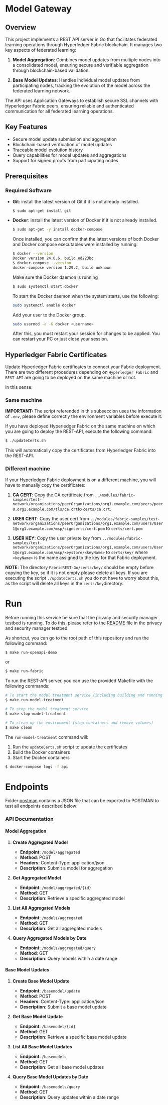 # Model Gateway

## Overview
This project implements a REST API server in Go that facilitates federated learning operations through Hyperledger Fabric blockchain. It manages two key aspects of federated learning:

1. **Model Aggregation**: Combines model updates from multiple nodes into a consolidated model, ensuring secure and verifiable aggregation through blockchain-based validation.

2. **Base Model Updates**: Handles individual model updates from participating nodes, tracking the evolution of the model across the federated learning network.

The API uses Application Gateways to establish secure SSL channels with Hyperledger Fabric peers, ensuring reliable and authenticated communication for all federated learning operations.

## Key Features
- Secure model update submission and aggregation
- Blockchain-based verification of model updates
- Traceable model evolution history
- Query capabilities for model updates and aggregations
- Support for signed proofs from participating nodes

## Prerequisites

### Required Software
* **Git**: install the latest version of Git if it is not already installed.

  ```bash
  $ sudo apt-get install git
  ```

* **Docker**: install the latest version of Docker if it is not already installed.

    ```bash
    $ sudo apt-get -y install docker-compose
    ```

    Once installed, you can confirm that the latest versions of both Docker and Docker compose executables were installed by running:

    ```bash
    $ docker --version
    Docker version 24.0.6, build ed223bc
    $ docker-compose --version
    docker-compose version 1.29.2, build unknown
    ```

    Make sure the Docker daemon is running

    ```bash
    $ sudo systemctl start docker
    ```

    To start the Docker daemon when the system starts, use the following:
    
    ```bash
    sudo systemctl enable docker
    ```

    Add your user to the Docker group.
    ```bash
    sudo usermod -a -G docker <username>
    ```

    After this, you must restart your session for changes to be applied. You can restart your PC or just close your session.

## **Hyperledger Fabric Certificates**

Update Hyperledger Fabric certificates to connect your Fabric deployment. There are two different procedures depending on `Hyperledger Fabric` and `REST API` are going to be deployed on the same machine or not. 

In this sense:

### Same machine

**IMPORTANT:** The script referended in this subseccion uses the information of `.env`, please define correctly the environment variables before execute it.

If you have deployed Hyperledger Fabric on the same machine on which you are going to deploy the REST-API, execute the following command:

```bash
$ ./updateCerts.sh
```

This will automatically copy the certificates from Hyperledger Fabric into the REST-API.

### Different machine

If your Hyperledger Fabric deployment is on a different machine, you will have to manually copy the certificates:

1. **CA CERT**: Copy the CA certificate from ``../modules/fabric-samples/test-network/organizations/peerOrganizations/org1.example.com/peers/peer0.org1.example.com/tls/ca.crt``to ``certs/ca.crt``.

2. **USER CERT**: Copy the user cert from ``../modules/fabric-samples/test-network/organizations/peerOrganizations/org1.example.com/users/User1@org1.example.com/msp/signcerts/cert.pem`` to ``certs/cert.pem``

3. **USER KEY**: Copy the user private key from ``../modules/fabric-samples/test-network/organizations/peerOrganizations/org1.example.com/users/User1@org1.example.com/msp/keystore/<keyName>`` to ``certs/key/`` where ``<keyName>`` is the name assigned to the key for that Fabric deployment.

**NOTE**: The directory ``FabricREST-Go/certs/key/`` should be empty before copying the key, so if it is not empty please delete all keys. If you are executing the script ``./updateCerts.sh`` you do not have to worry about this, as the script will delete all keys in the ``certs/key``directory.

# Run

Before running this service be sure that the privacy and security manager testbed is running. To do this, please refer to the [README](../../README.md) file in the privacy and security manager testbed.

As shortcut, you can go to the root path of this repository and run the following command:

```bash
$ make run-openapi-demo
```

or

```bash
$ make run-fabric
```

To run the REST-API server, you can use the provided Makefile with the following commands:

```bash
# To start the model treatment service (including building and running Docker containers)
$ make run-model-treatment

# To stop the model treatment service
$ make stop-model-treatment

# To clean up the environment (stop containers and remove volumes)
$ make clean
```

The `run-model-treatment` command will:
1. Run the `updateCerts.sh` script to update the certificates
2. Build the Docker containers
3. Start the Docker containers

```bash
$ docker-compose logs -f api
```

# Endpoints
Folder [postman](./postman/) contains a JSON file that can be exported to POSTMAN to test all endpoints described below:

### API Documentation

#### Model Aggregation
1. **Create Aggregated Model**
   - **Endpoint**: `/model/aggregated`
   - **Method**: POST
   - **Headers**: Content-Type: application/json
   - **Description**: Submit a model for aggregation

2. **Get Aggregated Model**
   - **Endpoint**: `/model/aggregated/{id}`
   - **Method**: GET
   - **Description**: Retrieve a specific aggregated model

3. **List All Aggregated Models**
   - **Endpoint**: `/models/aggregated`
   - **Method**: GET
   - **Description**: Get all aggregated models

4. **Query Aggregated Models by Date**
   - **Endpoint**: `/models/aggregated/query`
   - **Method**: GET
   - **Description**: Query models within a date range

#### Base Model Updates
1. **Create Base Model Update**
   - **Endpoint**: `/basemodel/update`
   - **Method**: POST
   - **Headers**: Content-Type: application/json
   - **Description**: Submit a base model update

2. **Get Base Model Update**
   - **Endpoint**: `/basemodel/{id}`
   - **Method**: GET
   - **Description**: Retrieve a specific base model update

3. **List All Base Model Updates**
   - **Endpoint**: `/basemodels`
   - **Method**: GET
   - **Description**: Get all base model updates

4. **Query Base Model Updates by Date**
   - **Endpoint**: `/basemodels/query`
   - **Method**: GET
   - **Description**: Query updates within a date range